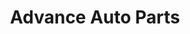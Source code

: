 ---
title: "Advance Auto Parts"
url: /tonawanda/advance-auto-parts-sheridan-drive/
shop: car parts
---